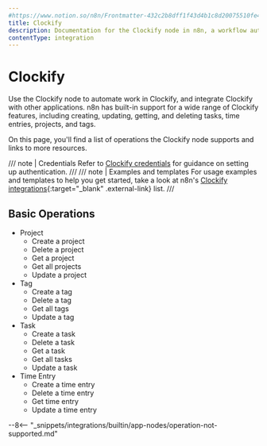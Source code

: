 ```yaml
---
#https://www.notion.so/n8n/Frontmatter-432c2b8dff1f43d4b1c8d20075510fe4
title: Clockify
description: Documentation for the Clockify node in n8n, a workflow automation platform. Includes details of operations and configuration, and links to examples and credentials information.
contentType: integration
---
```


# Clockify

Use the Clockify node to automate work in Clockify, and integrate Clockify with other applications. n8n has built-in support for a wide range of Clockify features, including creating, updating, getting, and deleting tasks, time entries, projects, and tags.

On this page, you'll find a list of operations the Clockify node supports and links to more resources.

/// note | Credentials
Refer to [Clockify credentials](/integrations/builtin/credentials/clockify/) for guidance on setting up authentication. 
///
/// note | Examples and templates
For usage examples and templates to help you get started, take a look at n8n's [Clockify integrations](https://n8n.io/integrations/clockify/){:target="_blank" .external-link} list.
///

## Basic Operations

* Project
    * Create a project
    * Delete a project
    * Get a project
    * Get all projects
    * Update a project
* Tag
    * Create a tag
    * Delete a tag
    * Get all tags
    * Update a tag
* Task
    * Create a task
    * Delete a task
    * Get a task
    * Get all tasks
    * Update a task
* Time Entry
    * Create a time entry
    * Delete a time entry
    * Get time entry
    * Update a time entry

--8<-- "_snippets/integrations/builtin/app-nodes/operation-not-supported.md"

